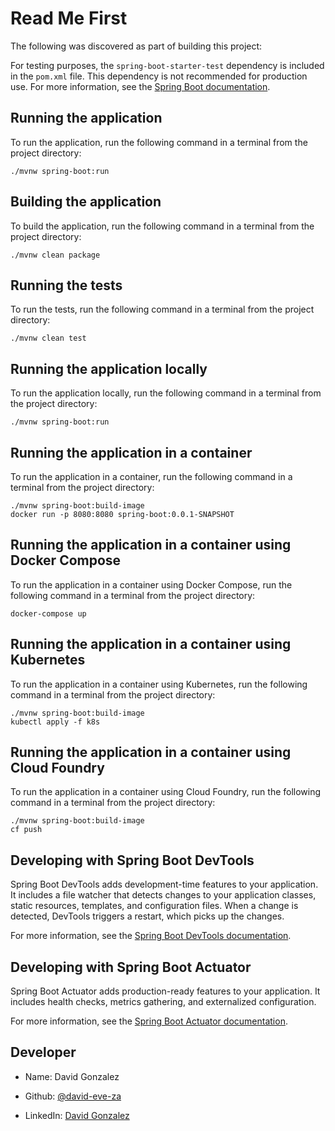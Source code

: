 # Read Me First

The following was discovered as part of building this project:

For testing purposes, the `spring-boot-starter-test` dependency is included in the `pom.xml` file. This dependency is not recommended for production use. For more information, see the [Spring Boot documentation](https://docs.spring.io/spring-boot/docs/current/reference/html/using-boot-build-systems.html#using-boot-maven-with-the-cli).

## Running the application

To run the application, run the following command in a terminal from the project directory:

```shell
./mvnw spring-boot:run
```

## Building the application

To build the application, run the following command in a terminal from the project directory:

```shell
./mvnw clean package
```

## Running the tests

To run the tests, run the following command in a terminal from the project directory:

```shell
./mvnw clean test
```

## Running the application locally

To run the application locally, run the following command in a terminal from the project directory:

```shell
./mvnw spring-boot:run
```

## Running the application in a container

To run the application in a container, run the following command in a terminal from the project directory:

```shell
./mvnw spring-boot:build-image
docker run -p 8080:8080 spring-boot:0.0.1-SNAPSHOT
```

## Running the application in a container using Docker Compose

To run the application in a container using Docker Compose, run the following command in a terminal from the project directory:

```shell
docker-compose up
```

## Running the application in a container using Kubernetes

To run the application in a container using Kubernetes, run the following command in a terminal from the project directory:

```shell
./mvnw spring-boot:build-image
kubectl apply -f k8s
```

## Running the application in a container using Cloud Foundry

To run the application in a container using Cloud Foundry, run the following command in a terminal from the project directory:

```shell
./mvnw spring-boot:build-image
cf push
```

## Developing with Spring Boot DevTools

Spring Boot DevTools adds development-time features to your application. It includes a file watcher that detects changes to your application classes, static resources, templates, and configuration files. When a change is detected, DevTools triggers a restart, which picks up the changes.

For more information, see the [Spring Boot DevTools documentation](https://docs.spring.io/spring-boot/docs/current/reference/html/using-boot-devtools.html).

## Developing with Spring Boot Actuator

Spring Boot Actuator adds production-ready features to your application. It includes health checks, metrics gathering, and externalized configuration.

For more information, see the [Spring Boot Actuator documentation](https://docs.spring.io/spring-boot/docs/current/reference/html/production-ready-features.html).

## Developer

* Name: David Gonzalez

* Github: [@david-eve-za](https://github.com/david-eve-za)

* LinkedIn: [David Gonzalez](https://www.linkedin.com/in/david-gonzalez-aabb71a4/)
